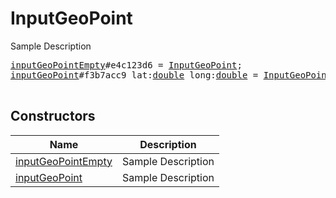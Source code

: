 # InputGeoPoint

Sample Description

<pre>
<a href="../constructor/inputGeoPointEmpty.md">inputGeoPointEmpty</a>#e4c123d6 = <a href="../type/InputGeoPoint.md">InputGeoPoint</a>;
<a href="../constructor/inputGeoPoint.md">inputGeoPoint</a>#f3b7acc9 lat:<a href="../type/double.md">double</a> long:<a href="../type/double.md">double</a> = <a href="../type/InputGeoPoint.md">InputGeoPoint</a>;

</pre>

## Constructors

| Name | Description |
|------|-------------|
| [inputGeoPointEmpty](../constructor/inputGeoPointEmpty.md) | Sample Description |
| [inputGeoPoint](../constructor/inputGeoPoint.md) | Sample Description |

